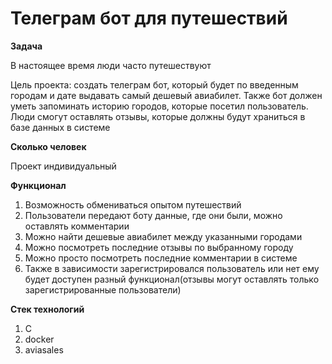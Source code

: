 # Телеграм бот для путешествий

**Задача**

В настоящее время люди часто путешествуют

Цель проекта: создать телеграм бот, который будет по введенным городам и дате выдавать самый дешевый авиабилет. Также бот должен уметь запоминать историю городов, которые посетил пользователь. Люди смогут оставлять отзывы, которые должны будут храниться в базе данных в системе

**Сколько человек**

Проект индивидуальный

**Функционал**

1. Возможность обмениваться опытом путешествий
2. Пользователи передают боту данные, где они были, можно оставлять комментарии
3. Можно найти дешевые авиабилет между указанными городами
4. Можно посмотреть последние отзывы по выбранному городу
5. Можно просто посмотреть последние комментарии в системе
6. Также в зависимости зарегистрировался пользователь или нет ему будет доступен разный функционал(отзывы могут оставлять только зарегистрированные пользователи)

**Стек технологий**
1. C
2. docker
3. aviasales
